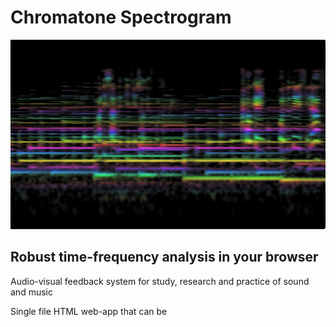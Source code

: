 # Chromatone Spectrogram

![Colorized spectrogram](https://raw.githubusercontent.com/chromatone/spectrogram/refs/heads/main/public/spectrogram.png)

## Robust time-frequency analysis in your browser

Audio-visual feedback system for study, research and practice of sound and music

Single file HTML web-app that can be



